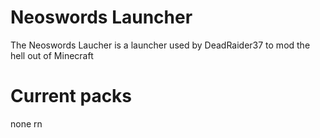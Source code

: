 <body>

<h1>Neoswords Launcher</h1>
<p>The Neoswords Laucher is a launcher used by DeadRaider37 to mod the hell out of Minecraft</p>
<h1>Current packs</h1>
<p>none rn</p>
  
</body>
